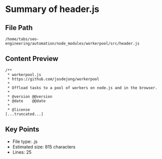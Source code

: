 # Summary of header.js
  
## File Path
`/home/tabs/seo-engineering/automation/node_modules/workerpool/src/header.js`

## Content Preview
```
/**
 * workerpool.js
 * https://github.com/josdejong/workerpool
 *
 * Offload tasks to a pool of workers on node.js and in the browser.
 *
 * @version @@version
 * @date    @@date
 *
 * @license
[...truncated...]
```

## Key Points
- File type: .js
- Estimated size: 815 characters
- Lines: 25
